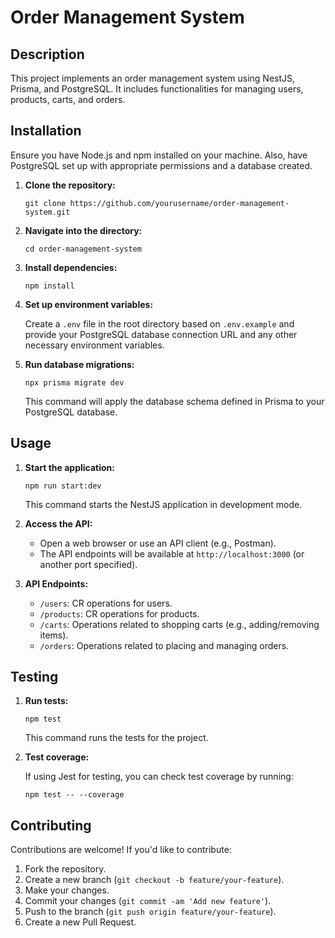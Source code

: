 
# Order Management System

## Description

This project implements an order management system using NestJS, Prisma, and PostgreSQL. It includes functionalities for managing users, products, carts, and orders.

## Installation

Ensure you have Node.js and npm installed on your machine. Also, have PostgreSQL set up with appropriate permissions and a database created.

1. **Clone the repository:**
   ```
   git clone https://github.com/yourusername/order-management-system.git
   ```
2. **Navigate into the directory:**
   ```
   cd order-management-system
   ```
3. **Install dependencies:**
   ```
   npm install
   ```

4. **Set up environment variables:**

   Create a `.env` file in the root directory based on `.env.example` and provide your PostgreSQL database connection URL and any other necessary environment variables.

5. **Run database migrations:**
   ```
   npx prisma migrate dev
   ```
   This command will apply the database schema defined in Prisma to your PostgreSQL database.

## Usage

1. **Start the application:**
   ```
   npm run start:dev
   ```
   This command starts the NestJS application in development mode.

2. **Access the API:**

   - Open a web browser or use an API client (e.g., Postman).
   - The API endpoints will be available at `http://localhost:3000` (or another port specified).

3. **API Endpoints:**

   - `/users`: CR operations for users.
   - `/products`: CR operations for products.
   - `/carts`: Operations related to shopping carts (e.g., adding/removing items).
   - `/orders`: Operations related to placing and managing orders.

## Testing

1. **Run tests:**
   ```
   npm test
   ```
   This command runs the tests for the project.

2. **Test coverage:**

   If using Jest for testing, you can check test coverage by running:
   ```
   npm test -- --coverage
   ```

## Contributing

Contributions are welcome! If you'd like to contribute:

1. Fork the repository.
2. Create a new branch (`git checkout -b feature/your-feature`).
3. Make your changes.
4. Commit your changes (`git commit -am 'Add new feature'`).
5. Push to the branch (`git push origin feature/your-feature`).
6. Create a new Pull Request.
